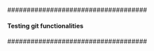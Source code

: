 
   ####################################
   ####                              ##
   #### Testing git functionalities  ##
   ####                              ##
   ####################################